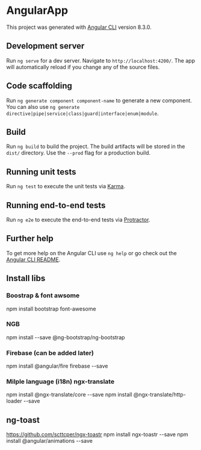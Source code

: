 # AngularApp

This project was generated with [Angular CLI](https://github.com/angular/angular-cli) version 8.3.0.

## Development server

Run `ng serve` for a dev server. Navigate to `http://localhost:4200/`. The app will automatically reload if you change any of the source files.

## Code scaffolding

Run `ng generate component component-name` to generate a new component. You can also use `ng generate directive|pipe|service|class|guard|interface|enum|module`.

## Build

Run `ng build` to build the project. The build artifacts will be stored in the `dist/` directory. Use the `--prod` flag for a production build.

## Running unit tests

Run `ng test` to execute the unit tests via [Karma](https://karma-runner.github.io).

## Running end-to-end tests

Run `ng e2e` to execute the end-to-end tests via [Protractor](http://www.protractortest.org/).

## Further help

To get more help on the Angular CLI use `ng help` or go check out the [Angular CLI README](https://github.com/angular/angular-cli/blob/master/README.md).

## Install libs
### Boostrap & font awsome
npm install bootstrap font-awesome 

### NGB 
npm install --save @ng-bootstrap/ng-bootstrap

### Firebase (can be added later)
npm install @angular/fire firebase --save

### Milple language (i18n) ngx-translate
npm install @ngx-translate/core --save
npm install @ngx-translate/http-loader --save

## ng-toast
https://github.com/scttcper/ngx-toastr
npm install ngx-toastr --save
npm install @angular/animations --save
